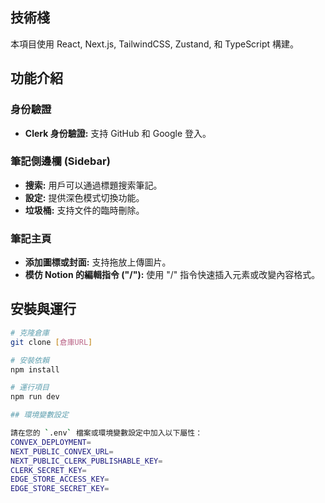 ## 技術棧

本項目使用 React, Next.js, TailwindCSS, Zustand, 和 TypeScript 構建。

## 功能介紹

### 身份驗證

- **Clerk 身份驗證:** 支持 GitHub 和 Google 登入。

### 筆記側邊欄 (Sidebar)

- **搜索:** 用戶可以通過標題搜索筆記。
- **設定:** 提供深色模式切換功能。
- **垃圾桶:** 支持文件的臨時刪除。

### 筆記主頁

- **添加圖標或封面:** 支持拖放上傳圖片。
- **模仿 Notion 的編輯指令 ("/"):** 使用 "/" 指令快速插入元素或改變內容格式。

## 安裝與運行

```bash
# 克隆倉庫
git clone [倉庫URL]

# 安裝依賴
npm install

# 運行項目
npm run dev

## 環境變數設定

請在您的 `.env` 檔案或環境變數設定中加入以下屬性：
CONVEX_DEPLOYMENT=
NEXT_PUBLIC_CONVEX_URL=
NEXT_PUBLIC_CLERK_PUBLISHABLE_KEY=
CLERK_SECRET_KEY=
EDGE_STORE_ACCESS_KEY=
EDGE_STORE_SECRET_KEY=
```
